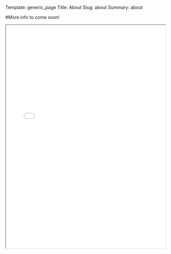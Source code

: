 Template: generic_page
Title: About
Slug: about
Summary: about

#More info to come soon!
 <iframe src="static/jsresume.pdf" width="500" height="700">

